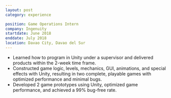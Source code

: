 ```yaml
---
layout: post
category: experience

position: Game Operations Intern
company: Ingenuity
startdate: June 2018
enddate: July 2018
location: Davao City, Davao del Sur
---
```

<ul>
<li>Learned how to program in Unity under a supervisor and delivered products within the 2-week time frame.</li>
<li>Constructed game logic, levels, mechanics, GUI, animations, and special effects with Unity, resulting in two complete, playable games with
optimized performance and minimal bugs. </li>
<li>Developed 2 game prototypes using Unity, optimized game performance, and achieved a 99% bug-free rate.</li>
</ul>